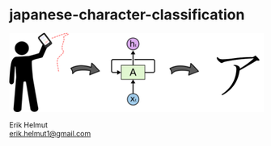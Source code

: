 # japanese-character-classification
![Idea](pictures/idea.png)

<!-- ## About The Project

### Buid With

## Contact -->

Erik Helmut <br>
[erik.helmut1@gmail.com](mailto:erik.helmut1@gmail.com)